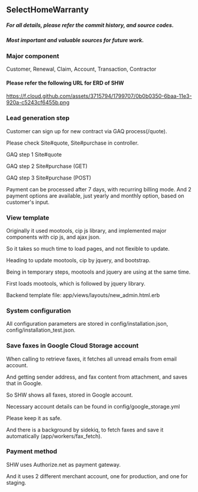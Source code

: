 ## SelectHomeWarranty
##### For all details, please refer the commit history, and source codes.
##### Most important and valuable sources for future work.

### Major component
Customer, Renewal, Claim, Account, Transaction, Contractor

#### Please refer the following URL for ERD of SHW
https://f.cloud.github.com/assets/3715794/1799707/0b0b0350-6baa-11e3-920a-c5243cf6455b.png

### Lead generation step
Customer can sign up for new contract via GAQ process(/quote).

Please check Site#quote, Site#purchase in controller.

GAQ step 1
  Site#quote
  
GAQ step 2
  Site#purchase (GET)
  
GAQ step 3
  Site#purchase (POST)

Payment can be processed after 7 days, with recurring billing mode.
And 2 payment options are available, just yearly and monthly option, based on customer's input.
  
### View template
Originally it used mootools, cip js library, and implemented major components with cip js, and ajax json.

So it takes so much time to load pages, and not flexible to update.

Heading to update mootools, cip by jquery, and bootstrap.

Being in temporary steps, mootools and jquery are using at the same time.

First loads mootools, which is followed by jquery library.

Backend template file:
  app/views/layouts/new_admin.html.erb

### System configuration
All configuration parameters are stored in config/installation.json,  config/installation_test.json.

### Save faxes in Google Cloud Storage account
When calling to retrieve faxes, it fetches all unread emails from email account.

And getting sender address, and fax content from attachment, and saves that in Google.

So SHW shows all faxes, stored in Google account.

Necessary account details can be found in config/google_storage.yml

Please keep it as safe.

And there is a background by sidekiq, to fetch faxes and save it automatically (app/workers/fax_fetch).

### Payment method
SHW uses Authorize.net as payment gateway.

And it uses 2 different merchant account, one for production, and one for staging.


